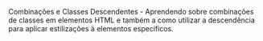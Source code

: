 Combinações e Classes Descendentes -  Aprendendo sobre combinações de classes em elementos HTML e também a como utilizar a descendência para aplicar estilizações à elementos específicos.
